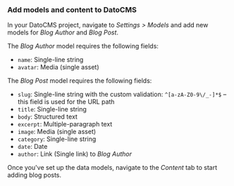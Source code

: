 ### Add models and content to DatoCMS

In your DatoCMS project, navigate to _Settings > Models_ and add new models for _Blog Author_ and _Blog Post_.

The _Blog Author_ model requires the following fields:

- `name`: Single-line string
- `avatar`: Media (single asset)

The _Blog Post_ model requires the following fields:

- `slug`: Single-line string with the custom validation: `^[a-zA-Z0-9\/_-]*$` – this field is used for the URL path
- `title`: Single-line string
- `body`: Structured text
- `excerpt`: Multiple-paragraph text
- `image`: Media (single asset)
- `category`: Single-line string
- `date`: Date
- `author`: Link (Single link) to _Blog Author_

Once you've set up the data models, navigate to the _Content_ tab to start adding blog posts.

